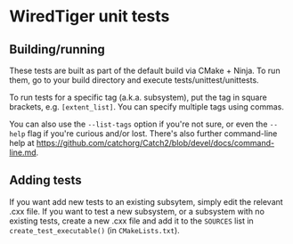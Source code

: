 # WiredTiger unit tests

## Building/running

These tests are built as part of the default build via CMake + Ninja. To run
them, go to your build directory and execute tests/unittest/unittests.

To run tests for a specific tag (a.k.a. subsystem), put the tag in square
brackets, e.g. `[extent_list]`. You can specify multiple tags using commas.

You can also use the `--list-tags` option if you're not sure, or even the
`--help` flag if you're curious and/or lost. There's also further
command-line help at
https://github.com/catchorg/Catch2/blob/devel/docs/command-line.md.

## Adding tests

If you want add new tests to an existing subsytem, simply edit the relevant
.cxx file. If you want to test a new subsystem, or a subsystem with no
existing tests, create a new .cxx file and add it to the `SOURCES` list in
`create_test_executable()` (in `CMakeLists.txt`).
